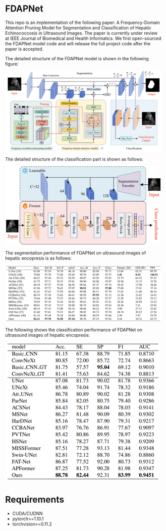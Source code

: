 # FDAPNet
This repo is an implementation of the following paper: A Frequency-Domain Attention Pruning Model for Segmentation and Classification of Hepatic Echinococcosis in Ultrasound Images. The paper is currently under review at IEEE Journal of Biomedical and Health Informatics. We first open-sourced the FDAPNet model code and will release the full project code after the paper is accepted.

The detailed structure of the FDAPNet model is shown in the following figure:
<p align="center">
  <img src="model/figs/segment_model.png" width="700"/>
</p>

The detailed structure of the classification part is shown as follows:
<p align="center">
  <img src="model/figs/classify_model.png" width="500"/>
</p>

The segmentation performance of FDAPNet on ultrasound images of hepatic encopresis is as follows:
<p align="center">
  <img src="model/figs/segment_results.jpg" width="600"/>
</p>

The following shows the classification performance of FDAPNet on ultrasound images of hepatic encopresis:
<p align="center">
  <img src="model/figs/classify_results.jpg" width="500"/>
</p>

# Requirements
+ CUDA/CUDNN
+ pytorch>=1.10.1
+ torchvision>=0.11.2
